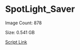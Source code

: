 # SpotLight_Saver

Image Count: 878

Size: 0.541 GB

[Script Link](https://github.com/liuyal/Archive/blob/master/Python/Utilities/Miscellaneous/spotlight_saver.py)
